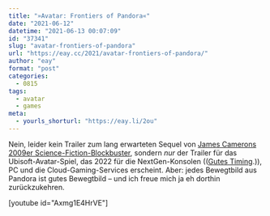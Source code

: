 ```yaml
---
title: "»Avatar: Frontiers of Pandora«"
date: "2021-06-12"
datetime: "2021-06-13 00:07:09"
id: "37341"
slug: "avatar-frontiers-of-pandora"
url: "https://eay.cc/2021/avatar-frontiers-of-pandora/"
author: "eay"
format: "post"
categories:
  - 0815
tags:
  - avatar
  - games
meta:
  - yourls_shorturl: "https://eay.li/2ou"
---
```


Nein, leider kein Trailer zum lang erwarteten Sequel von [James Camerons 2009er Science-Fiction-Blockbuster](https://eay.cc/2009/review-avatar-aufbruch-nach-pandora/), sondern _nur_ der Trailer für das Ubisoft-Avatar-Spiel, das 2022 für die NextGen-Konsolen (([Gutes Timing](https://eay.cc/2021/there-she-is/).)), PC und die Cloud-Gaming-Services erscheint. Aber: jedes Bewegtbild aus Pandora ist gutes Bewegtbild – und ich freue mich ja eh dorthin zurückzukehren.

\[youtube id="Axmg1E4HrVE"\]
